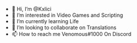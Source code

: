 - 👋 Hi, I’m @Kxlici
- 👀 I’m interested in Video Games and Scripting
- 🌱 I’m currently learning Life
- 💞️ I’m looking to collaborate on Translations
- 📫 How to reach me Venomous#1000 On Discord

<!---
Kxlici/Kxlici is a ✨ special ✨ repository because its `README.md` (this file) appears on your GitHub profile.
You can click the Preview link to take a look at your changes.
--->

